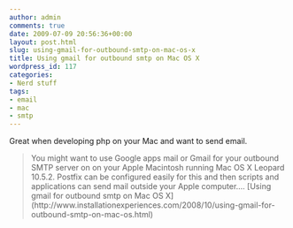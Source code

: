 ```yaml
---
author: admin
comments: true
date: 2009-07-09 20:56:36+00:00
layout: post.html
slug: using-gmail-for-outbound-smtp-on-mac-os-x
title: Using gmail for outbound smtp on Mac OS X
wordpress_id: 117
categories:
- Nerd stuff
tags:
- email
- mac
- smtp
---
```


Great when developing php on your Mac and want to send email.


<blockquote>You might want to use Google apps mail or Gmail for your outbound SMTP server on on your Apple Macintosh running Mac OS X Leopard 10.5.2. Postfix can be configured easily for this and then scripts and applications can send mail outside your Apple computer.... [Using gmail for outbound smtp on Mac OS X](http://www.installationexperiences.com/2008/10/using-gmail-for-outbound-smtp-on-mac-os.html)</blockquote>
